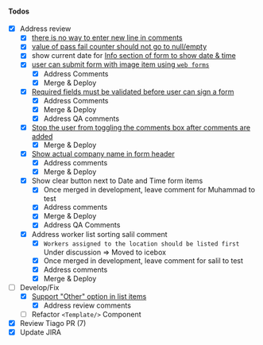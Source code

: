 #### Todos

- [x] Address review
  - [x] [there is no way to enter new line in comments](https://www.pivotaltracker.com/story/show/162804849)
  - [x] [value of pass fail counter should not go to null/empty](https://www.pivotaltracker.com/story/show/162804677)
  - [x] show current date for [Info section of form to show date & time](https://www.pivotaltracker.com/story/show/162769215)
  - [x] [user can submit form with image item using `web forms`](https://www.pivotaltracker.com/story/show/162764412)
    - [x] Address Comments
    - [x] Merge & Deploy
  - [x] [Required fields must be validated before user can sign a form](https://www.pivotaltracker.com/story/show/162769148)
    - [x] Address Comments
    - [x] Merge & Deploy
    - [x] Address QA comments
  - [x] [Stop the user from toggling the comments box after comments are added](https://www.pivotaltracker.com/story/show/162719826) 
    - [x] Merge & Deploy
  - [x] [Show actual company name in form header](https://www.pivotaltracker.com/story/show/162719873)
    - [x] Address comments
    - [x] Merge & Deploy
  - [x] Show clear button next to Date and Time form items
    - [x] Once merged in development, leave comment for Muhammad to test
    - [x] Address comments
    - [x] Merge & Deploy
    - [x] Address QA Comments
  - [x] Address worker list sorting salil comment
    - [x] `Workers assigned to the location should be listed first` Under discussion => Moved to icebox
    - [x] Once merged in development, leave comment for salil to test
    - [x] Address comments
    - [x] Merge & Deploy
- [ ] Develop/Fix
  - [x] [Support "Other" option in list items](https://www.pivotaltracker.com/story/show/162720284)
    - [x] Address review comments
  - [ ] Refactor `<Template/>` Component
- [x] Review Tiago PR (7)
- [x] Update JIRA